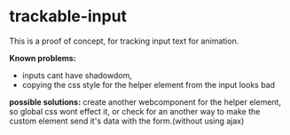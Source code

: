 
# trackable-input

This is a proof of concept, for tracking input text for animation.

**Known problems:**
 - inputs cant have shadowdom,
 - copying the css style for the helper element from the input looks bad

**possible solutions:**
    create another webcomponent for the helper element, so global css wont effect it, or check for an another way to make the custom element send it's data with the form.(without using ajax)
